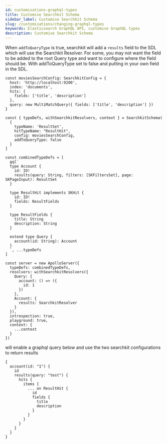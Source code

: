```yaml
---
id: customisations-graphql-types
title: Customise Searchkit Schema
sidebar_label: Customise Searchkit Schema
slug: /customisations/changing-graphql-types
keywords: Elasticsearch GraphQL API, customise GraphQL types
description: Customise Searchkit Schema
---
```


When `addToQueryType` is true, searchkit will add a `results` field to the SDL which will use the Searchkit Resolver. For some, you may not want the field to be added to the root Query type and want to configure where the field should be. With addToQueryType set to false and putting in your own field in the SDL.

```es6
const moviesSearchConfig: SearchkitConfig = {
  host: 'http://localhost:9200',
  index: 'documents',
  hits: {
    fields: ['title', 'description']
  },
  query: new MultiMatchQuery({ fields: ['title', 'description'] })
}

const { typeDefs, withSearchkitResolvers, context } = SearchkitSchema(
  { 
    typeName: 'ResultSet',
    hitTypeName: "ResultHit",
    config: moviesSearchConfig,
    addToQueryType: false 
  }
]

const combinedTypeDefs = [
  gql`
  type Account {
    id: ID!
    results(query: String, filters: [SKFiltersSet], page: SKPageInput): ResultSet
  }

  type ResultHit implements SKHit {
    id: ID!
    fields: ResultFields
  }

  type ResultFields {
    title: String
    description: String
  }

  extend type Query {
    account(id: String): Account
  }
  `, ...typeDefs
]

const server = new ApolloServer({
  typeDefs: combinedTypeDefs,
  resolvers: withSearchkitResolvers({
    Query: {
      account: () => ({
        id: 1
      })
    },
    Account: {
      results: SearchkitResolver
    }
  }),
  introspection: true,
  playground: true,
  context: {
    ...context
  }
})
```

will enable a graphql query below and use the two searchkit configurations to return results

```gql
{
  account(id: "1") {
    id
    results(query: "test") {
      hits {
        items {
          ... on ResultHit {
            id
            fields {
              title
              description
            }
          }
        }
      }
    }
  }
}
```
